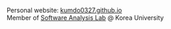 Personal website: [kumdo0327.github.io](https://kumdo0327.github.io/)  
Member of [Software Analysis Lab](https://prl.korea.ac.kr/) @ Korea University
